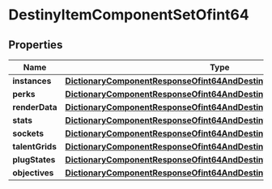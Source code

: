 
# DestinyItemComponentSetOfint64

## Properties
Name | Type | Description | Notes
------------ | ------------- | ------------- | -------------
**instances** | [**DictionaryComponentResponseOfint64AndDestinyItemInstanceComponent**](DictionaryComponentResponseOfint64AndDestinyItemInstanceComponent.md) |  |  [optional]
**perks** | [**DictionaryComponentResponseOfint64AndDestinyItemPerksComponent**](DictionaryComponentResponseOfint64AndDestinyItemPerksComponent.md) |  |  [optional]
**renderData** | [**DictionaryComponentResponseOfint64AndDestinyItemRenderComponent**](DictionaryComponentResponseOfint64AndDestinyItemRenderComponent.md) |  |  [optional]
**stats** | [**DictionaryComponentResponseOfint64AndDestinyItemStatsComponent**](DictionaryComponentResponseOfint64AndDestinyItemStatsComponent.md) |  |  [optional]
**sockets** | [**DictionaryComponentResponseOfint64AndDestinyItemSocketsComponent**](DictionaryComponentResponseOfint64AndDestinyItemSocketsComponent.md) |  |  [optional]
**talentGrids** | [**DictionaryComponentResponseOfint64AndDestinyItemTalentGridComponent**](DictionaryComponentResponseOfint64AndDestinyItemTalentGridComponent.md) |  |  [optional]
**plugStates** | [**DictionaryComponentResponseOfint64AndDestinyItemPlugComponent**](DictionaryComponentResponseOfint64AndDestinyItemPlugComponent.md) |  |  [optional]
**objectives** | [**DictionaryComponentResponseOfint64AndDestinyItemObjectivesComponent**](DictionaryComponentResponseOfint64AndDestinyItemObjectivesComponent.md) |  |  [optional]




